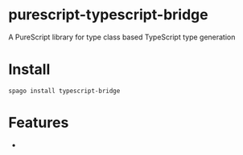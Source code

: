 # purescript-typescript-bridge

A PureScript library for type class based TypeScript type generation

# Install

```
spago install typescript-bridge
```

# Features

- 